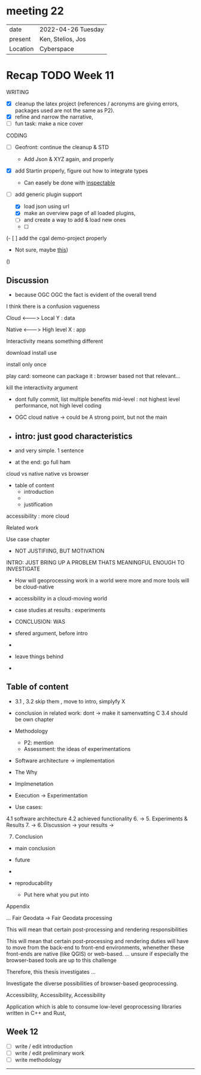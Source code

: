 # meeting 22
|          |                         |
| -------- | ----------------------- |
| date     | 2022-04-26 Tuesday
| present  | Ken, Stelios, Jos
| Location | Cyberspace

# Recap TODO Week 11
WRITING
- [X] cleanup the latex project (references / acronyms are giving errors, packages used are not the same as P2). 
- [X] refine and narrow the narrative, 
- [ ] fun task: make a nice cover

CODING
- [ ] Geofront: continue the cleanup & STD
  - Add Json & XYZ again, and properly
  
- [X] add Startin properly, figure out how to integrate types
   - Can easely be done with [inspectable](https://rustwasm.github.io/docs/wasm-bindgen/reference/attributes/on-rust-exports/inspectable.html)

- [ ] add generic plugin support
  - [X] load json using url
  - [X] make an overview page of all loaded plugins, 
  - [ ] and create a way to add & load new ones
  - [ ]  

(- [ ] add the cgal demo-project properly
   - Not sure, maybe [this](https://emscripten.org/docs/api_reference/preamble.js.html#preamble-js))

()


## Discussion 

- because OGC 
OGC 
the fact is evident of the overall trend

I think there is a confusion
vagueness 

Cloud <---> Local Y : data 

Native <---> High level X : app

Interactivity means something different 

download install use 

install only once

play card: someone can package it : browser based not that relevant... 


kill the interactivity argument

- dont fully commit, 
list multiple benefits 
mid-level : not highest level performance, 
not high level coding 

- OGC cloud native -> could be A strong point, but not the main

- intro: just good characteristics 
  - 
- and very simple. 1 sentence 

- at the end: go full ham

cloud vs native 
native vs browser

 

- table of content 
  - introduction
  - 
  - justification 


accessibility : more cloud 

Related work

Use case chapter 
- NOT JUSTIFIING, BUT MOTIVATION 

INTRO: JUST BRING UP A PROBLEM THATS MEANINGFUL ENOUGH TO INVESTIGATE 
- How will geoprocessing work in a world were more and more tools will be cloud-native 
- accessibility in a cloud-moving world 
- case studies at results : experiments 

- CONCLUSION: WAS 

- sfered argument, before intro
- 

- leave things behind 
- 

Table of content 
- 
- 3.1 , 3.2 skip them , move to intro, simplyfy X
- conclusion in related work: dont -> make it samenvatting C
3.4 should be own chapter 
- Methodology
  - P2: mention 
  - Assessment: the ideas of experimentations 
- Software architecture -> implementation
- The Why

- Implmenetation 
- Execution -> Experimentation
- Use cases: 

4.1 software architecture 
4.2 achieved functionality 
6. -> 5. Experiments & Results 
7. -> 6. Discussion -> your results 
   -> 

7. Conclusion 
 - main conclusion 
 - future 
 - 

- reproducability 
  - Put here what you put into 


Appendix 




...
Fair Geodata -> Fair Geodata processing


This will mean that certain post-processing and rendering responsibilities 

This will mean that certain post-processing and rendering duties will have to move from the back-end to front-end environments, 
whenether these front-ends are native (like QGIS) or web-based. 
...
unsure if especially the browser-based tools are up to this challenge 

Therefore, this thesis investigates ...


Investigate the diverse possibilities of browser-based geoprocessing. 

Accessibility, Accessibility, Accessibility

Application which is able to consume low-level geoprocessing libraries written in C++ and Rust, 




## Week 12 
- [ ] write / edit introduction
- [ ] write / edit preliminary work
- [ ] write methodology 

---------------------------------------------------------------------------------------------------